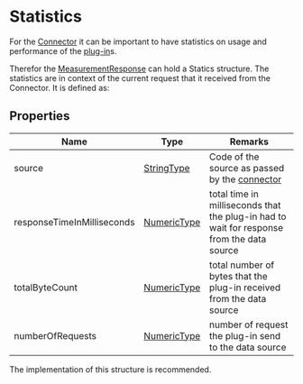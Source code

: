 # Statistics

For the [Connector](/architecture/connector.md) it can be important to have statistics on usage and performance of the [plug-in](/architecture/plug-in.md)s.

Therefor the [MeasurementResponse](/specifications/formats/measurement-response.md) can hold a Statics structure.
The statistics are in context of the current request that it received from the Connector.
It is defined as:

## Properties
| Name                       | Type                                                           | Remarks                                                                                   |
|----------------------------|----------------------------------------------------------------|-------------------------------------------------------------------------------------------|
| source                     | [StringType](/specifications/formats/data-type.md)             | Code of the source as passed by the [connector](/architecture/connector.md)               |
| responseTimeInMilliseconds | [NumericType](/specifications/formats/data-type.md#data-types) | total time in milliseconds that the plug-in had to wait for response from the data source |
| totalByteCount             | [NumericType](/specifications/formats/data-type.md#data-types) | total number of bytes that the plug-in received from the data source                      |
| numberOfRequests           | [NumericType](/specifications/formats/data-type.md#data-types) | number of request the plug-in send to the data source                                     |

The implementation of this structure is recommended.

